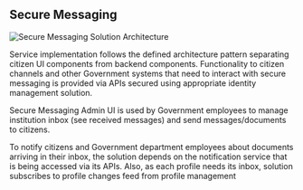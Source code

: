 ## Secure Messaging

![Secure Messaging Solution Architecture](images/secure-messaging-solution-architecture.png)

Service implementation follows the defined architecture pattern separating citizen UI components from
backend components. Functionality to citizen channels and other Government systems that need to interact
with secure messaging is provided via APIs secured using appropriate identity management solution.

Secure Messaging Admin UI is used by Government employees to manage institution inbox (see received
messages) and send messages/documents to citizens.

To notify citizens and Government department employees about documents arriving in their inbox, the solution
depends on the notification service that is being accessed via its APIs. Also, as each profile needs its inbox, solution subscribes to profile changes feed from profile management
